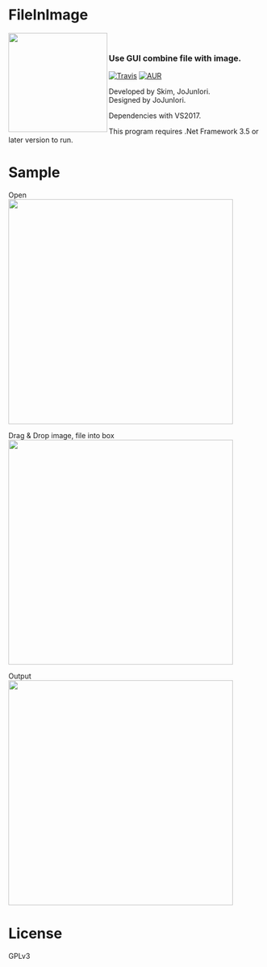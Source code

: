 # FileInImage

<img src="https://github.com/jojuniori/FileInImage/raw/master/icon.png" width="196px" align="left">

<br>

### Use GUI combine file with image.

[![Travis](https://img.shields.io/travis/rust-lang/rust.svg)]()
[![AUR](https://img.shields.io/aur/license/yaourt.svg)]()

Developed by Skim, JoJunIori.  
Designed by JoJunIori.

Dependencies with VS2017.

This program requires .Net Framework 3.5 or later version to run.


# Sample

Open  
<img src="https://github.com/jojuniori/FileInImage/blob/master/sample_open.png" width="445px">  

Drag & Drop image, file into box   
<img src="https://github.com/jojuniori/FileInImage/blob/master/sample_input.png" width="445px">  

Output  
<img src="https://github.com/jojuniori/FileInImage/blob/master/sample_output.png" width="445px">  

# License

GPLv3

